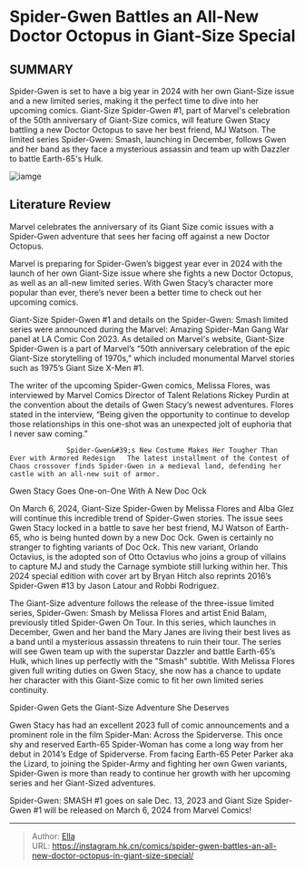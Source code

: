 # Spider-Gwen Battles an All-New Doctor Octopus in Giant-Size Special


## SUMMARY 



  Spider-Gwen is set to have a big year in 2024 with her own Giant-Size issue and a new limited series, making it the perfect time to dive into her upcoming comics.   Giant-Size Spider-Gwen #1, part of Marvel&#39;s celebration of the 50th anniversary of Giant-Size comics, will feature Gwen Stacy battling a new Doctor Octopus to save her best friend, MJ Watson.   The limited series Spider-Gwen: Smash, launching in December, follows Gwen and her band as they face a mysterious assassin and team up with Dazzler to battle Earth-65&#39;s Hulk.  

![iamge](https://static1.srcdn.com/wordpress/wp-content/uploads/2023/12/spider-gwen.jpg)

## Literature Review

Marvel celebrates the anniversary of its Giant Size comic issues with a Spider-Gwen adventure that sees her facing off against a new Doctor Octopus.




Marvel is preparing for Spider-Gwen’s biggest year ever in 2024 with the launch of her own Giant-Size issue where she fights a new Doctor Octopus, as well as an all-new limited series. With Gwen Stacy’s character more popular than ever, there’s never been a better time to check out her upcoming comics.




Giant-Size Spider-Gwen #1 and details on the Spider-Gwen: Smash limited series were announced during the Marvel: Amazing Spider-Man Gang War panel at LA Comic Con 2023. As detailed on Marvel&#39;s website, Giant-Size Spider-Gwen is a part of Marvel’s “50th anniversary celebration of the epic Giant-Size storytelling of 1970s,” which included monumental Marvel stories such as 1975’s Giant Size X-Men #1.



          

The writer of the upcoming Spider-Gwen comics, Melissa Flores, was interviewed by Marvel Comics Director of Talent Relations Rickey Purdin at the convention about the details of Gwen Stacy’s newest adventures. Flores stated in the interview, “Being given the opportunity to continue to develop those relationships in this one-shot was an unexpected jolt of euphoria that I never saw coming.”




                  Spider-Gwen&#39;s New Costume Makes Her Tougher Than Ever with Armored Redesign   The latest installment of the Contest of Chaos crossover finds Spider-Gwen in a medieval land, defending her castle with an all-new suit of armor.   


 Gwen Stacy Goes One-on-One With A New Doc Ock 

On March 6, 2024, Giant-Size Spider-Gwen by Melissa Flores and Alba Glez will continue this incredible trend of Spider-Gwen stories. The issue sees Gwen Stacy locked in a battle to save her best friend, MJ Watson of Earth-65, who is being hunted down by a new Doc Ock. Gwen is certainly no stranger to fighting variants of Doc Ock. This new variant, Orlando Octavius, is the adopted son of Otto Octavius who joins a group of villains to capture MJ and study the Carnage symbiote still lurking within her. This 2024 special edition with cover art by Bryan Hitch also reprints 2016’s Spider-Gwen #13 by Jason Latour and Robbi Rodriguez.

The Giant-Size adventure follows the release of the three-issue limited series, Spider-Gwen: Smash by Melissa Flores and artist Enid Balam, previously titled Spider-Gwen On Tour. In this series, which launches in December, Gwen and her band the Mary Janes are living their best lives as a band until a mysterious assassin threatens to ruin their tour. The series will see Gwen team up with the superstar Dazzler and battle Earth-65’s Hulk, which lines up perfectly with the &#34;Smash&#34; subtitle. With Melissa Flores given full writing duties on Gwen Stacy, she now has a chance to update her character with this Giant-Size comic to fit her own limited series continuity.






 Spider-Gwen Gets the Giant-Size Adventure She Deserves 
          

Gwen Stacy has had an excellent 2023 full of comic announcements and a prominent role in the film Spider-Man: Across the Spiderverse. This once shy and reserved Earth-65 Spider-Woman has come a long way from her debut in 2014’s Edge of Spiderverse. From facing Earth-65 Peter Parker aka the Lizard, to joining the Spider-Army and fighting her own Gwen variants, Spider-Gwen is more than ready to continue her growth with her upcoming series and her Giant-Sized adventures.



Spider-Gwen: SMASH #1 goes on sale Dec. 13, 2023 and Giant Size Spider-Gwen #1 will be released on March 6, 2024 from Marvel Comics!






---

> Author: [Ella](https://instagram.hk.cn/)  
> URL: https://instagram.hk.cn/comics/spider-gwen-battles-an-all-new-doctor-octopus-in-giant-size-special/  

